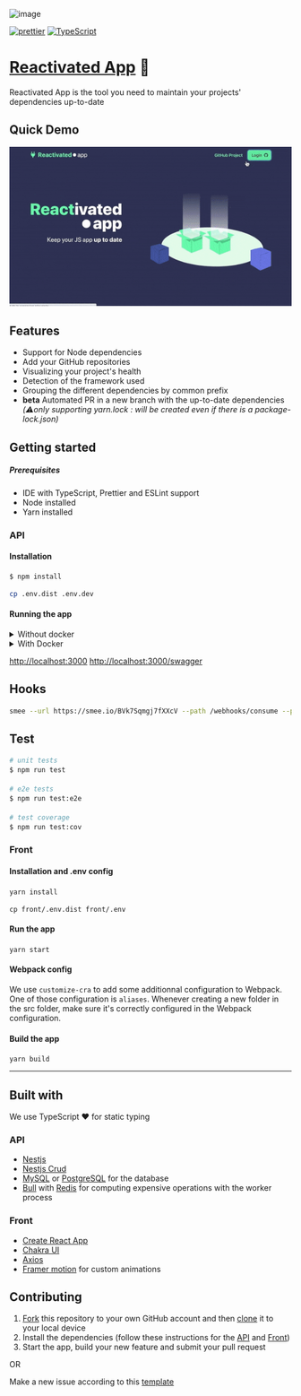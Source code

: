 ![image](https://user-images.githubusercontent.com/1102595/81568342-ea672c00-939d-11ea-8cd2-98270005822e.png)

[![prettier][prettier-badge]][prettier-url]
[![TypeScript][typescript-badge]][typescript-url]

# [Reactivated App](https://reactivated.app) 🔌

Reactivated App is the tool you need to maintain your projects' dependencies up-to-date

## Quick Demo

![Demo](reactivated-app.gif)

## Features

- Support for Node dependencies
- Add your GitHub repositories
- Visualizing your project's health
- Detection of the framework used
- Grouping the different dependencies by common prefix
- **beta** Automated PR in a new branch with the up-to-date dependencies _(⚠️only supporting yarn.lock : will be created even if there is a package-lock.json)_

## Getting started

##### Prerequisites

- IDE with TypeScript, Prettier and ESLint support
- Node installed
- Yarn installed

### API

#### Installation

```bash
$ npm install
```

```bash
cp .env.dist .env.dev
```

#### Running the app

<details>
    <summary>
    Without docker
    </summary>

    # fill in the typeorm credentials and copy .env file
    cp api/.env.dist api/.env.dev

    # development
    $ yarn start

    # watch mode
    $ yarn start:dev

    # production mode
    $ yarn start:prod

</details>

<details>
    <summary>
    With Docker
    </summary>

<code>
<p>
    Update your `.env` file for the following keys:
</p>

    TYPEORM_HOST=mysql
    TYPEORM_USERNAME=admin
    TYPEORM_PASSWORD=password
    TYPEORM_DATABASE=reactivated

<p>
    Then 
</p>

    # Run with --build for the first run
    docker-compose up --build

</code>

</details>

[http://localhost:3000](http://localhost:3000)
[http://localhost:3000/swagger](http://localhost:3000/swagger)

## Hooks

```bash
smee --url https://smee.io/BVk7Sqmgj7fXXcV --path /webhooks/consume --port 3000
```

## Test

```bash
# unit tests
$ npm run test

# e2e tests
$ npm run test:e2e

# test coverage
$ npm run test:cov
```

### Front

#### Installation and .env config

`yarn install`

`cp front/.env.dist front/.env`

#### Run the app

`yarn start`

#### Webpack config

We use `customize-cra` to add some additionnal configuration to Webpack.
One of those configuration is `aliases`. Whenever creating a new folder in the src folder, make sure it's correctly configured in the Webpack configuration.

#### Build the app

`yarn build`

---

## Built with

We use TypeScript ❤️ for static typing

### API

- [Nestjs](https://nestjs.com/)
- [Nestjs Crud](https://github.com/nestjsx/crud)
- [MySQL](https://www.mysql.com/) or [PostgreSQL](https://www.postgresql.org/) for the database
- [Bull](https://github.com/OptimalBits/bull) with [Redis](https://redis.io/) for computing expensive operations with the worker process

### Front

- [Create React App](https://github.com/facebook/create-react-app)
- [Chakra UI](https://chakra-ui.com/)
- [Axios](https://github.com/axios/axios)
- [Framer motion](https://www.framer.com/motion/) for custom animations

## Contributing

1. [Fork](https://help.github.com/articles/fork-a-repo/) this repository to your own GitHub account and then [clone](https://help.github.com/articles/cloning-a-repository/) it to your local device
2. Install the dependencies (follow these instructions for the [API](api/README.md) and [Front](front/README.md))
3. Start the app, build your new feature and submit your pull request

OR

Make a new issue according to this [template](.github/ISSUE_TEMPLATE/custom.md)

[typescript-badge]: https://badges.frapsoft.com/typescript/code/typescript.svg?v=101
[typescript-url]: https://github.com/microsoft/TypeScript
[prettier-badge]: https://img.shields.io/badge/code_style-prettier-ff69b4.svg
[prettier-url]: https://github.com/prettier/prettier
